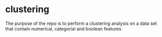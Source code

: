 # clustering
The purpose of the repo is to perform a clustering analysis on a data set that contain numerical, categorial and boolean features.
